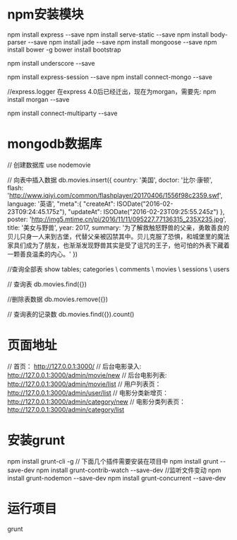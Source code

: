 # npm安装模块
npm install express --save
npm install serve-static --save
npm install body-parser --save
npm install jade --save
npm install mongoose --save
npm install bower -g
bower install bootstrap

npm install underscore --save

npm install express-session --save
npm install connect-mongo --save

//express.logger 在express 4.0后已经迁出，现在为morgan，需要先:
npm install morgan --save

npm install connect-multiparty --save

# mongodb数据库
// 创建数据库 
use nodemovie 

// 向表中插入数据
db.movies.insert({
country: '美国',
doctor: '比尔·康顿',
flash: 'http://www.iqiyi.com/common/flashplayer/20170406/1556f98c2359.swf',
language: '英语',
"meta":{
	"createAt": ISODate("2016-02-23T09:24:45.175z"),
	"updateAt": ISODate("2016-02-23T09:25:55.245z")
},
poster: 'http://img5.mtime.cn/pi/2016/11/11/095227.77136315_235X235.jpg',
title: '美女与野兽',
year: 2017,
summary: '为了解救触怒野兽的父亲，勇敢善良的贝儿只身一人来到古堡，代替父亲被囚禁其中。贝儿克服了恐惧，和城堡里的魔法家具们成为了朋友，也渐渐发现野兽其实是受了诅咒的王子，他可怕的外表下藏着一颗善良温柔的内心。'
})

//查询全部表
show tables;
categories \ comments \ movies \ sessions \ users

// 查询表
db.movies.find({})

//删除表数据
db.movies.remove({})

// 查询表的记录数
db.movies.find({}).count()

# 页面地址
// 首页： http://127.0.0.1:3000/
// 后台电影录入:  http://127.0.0.1:3000/admin/movie/new
// 后台电影列表:  http://127.0.0.1:3000/admin/movie/list
// 用户列表页： http://127.0.0.1:3000/admin/user/list
// 电影分类新增页：http://127.0.0.1:3000/admin/category/new
// 电影分类列表页：http://127.0.0.1:3000/admin/category/list

# 安装grunt
npm install grunt-cli -g
// 下面几个插件需要安装在项目中
npm install grunt --save-dev 
npm install grunt-contrib-watch --save-dev    //监听文件变动
npm install grunt-nodemon --save-dev
npm install grunt-concurrent --save-dev

# 运行项目
grunt

